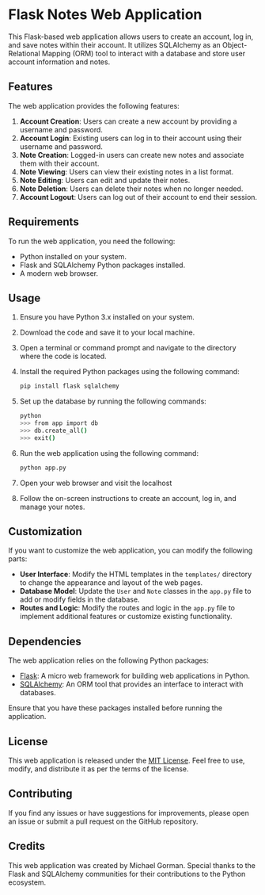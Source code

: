 # Flask Notes Web Application

This Flask-based web application allows users to create an account, log in, and save notes within their account. It utilizes SQLAlchemy as an Object-Relational Mapping (ORM) tool to interact with a database and store user account information and notes.

## Features

The web application provides the following features:

1. **Account Creation**: Users can create a new account by providing a username and password.
2. **Account Login**: Existing users can log in to their account using their username and password.
3. **Note Creation**: Logged-in users can create new notes and associate them with their account.
4. **Note Viewing**: Users can view their existing notes in a list format.
5. **Note Editing**: Users can edit and update their notes.
6. **Note Deletion**: Users can delete their notes when no longer needed.
7. **Account Logout**: Users can log out of their account to end their session.

## Requirements

To run the web application, you need the following:

- Python installed on your system.
- Flask and SQLAlchemy Python packages installed.
- A modern web browser.

## Usage

1. Ensure you have Python 3.x installed on your system.
2. Download the code and save it to your local machine.
3. Open a terminal or command prompt and navigate to the directory where the code is located.
4. Install the required Python packages using the following command:

   ```bash
   pip install flask sqlalchemy
   ```

5. Set up the database by running the following commands:

   ```bash
   python
   >>> from app import db
   >>> db.create_all()
   >>> exit()
   ```

6. Run the web application using the following command:

   ```bash
   python app.py
   ```

7. Open your web browser and visit the localhost 
8. Follow the on-screen instructions to create an account, log in, and manage your notes.

## Customization

If you want to customize the web application, you can modify the following parts:

- **User Interface**: Modify the HTML templates in the `templates/` directory to change the appearance and layout of the web pages.
- **Database Model**: Update the `User` and `Note` classes in the `app.py` file to add or modify fields in the database.
- **Routes and Logic**: Modify the routes and logic in the `app.py` file to implement additional features or customize existing functionality.

## Dependencies

The web application relies on the following Python packages:

- [Flask](https://flask.palletsprojects.com/): A micro web framework for building web applications in Python.
- [SQLAlchemy](https://www.sqlalchemy.org/): An ORM tool that provides an interface to interact with databases.

Ensure that you have these packages installed before running the application.

## License

This web application is released under the [MIT License](LICENSE.md). Feel free to use, modify, and distribute it as per the terms of the license.

## Contributing

If you find any issues or have suggestions for improvements, please open an issue or submit a pull request on the GitHub repository.

## Credits

This web application was created by Michael Gorman. Special thanks to the Flask and SQLAlchemy communities for their contributions to the Python ecosystem.
